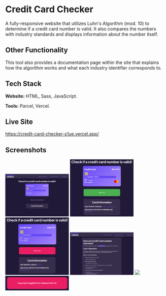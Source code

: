 
# Credit Card Checker

A fully-responsive website that utilizes Luhn's Algorithm (mod. 10) to determine if a credit card number is valid. It also compares the numbers with industry standards and displays information about the number itself. 

## Other Functionality

This tool also provides a documentation page within the site that explains how the algorithm works and what each industry identifier corresponds to.



## Tech Stack

**Website:** HTML, Sass, JavaScript.

**Tools:** Parcel, Vercel.


## Live Site

https://credit-card-checker-s1ue.vercel.app/

## Screenshots

<img src="assets/landing-default.png" width="200" aspect-ratio="16/9"/>

<img src="assets/landing-success.png" width="200" aspect-ratio="16/9"/>

<img src="assets/landing-error.png" width="200" aspect-ratio="16/9"/>

<img src="assets/faq.png" width="200" aspect-ratio="16/9"/>

<img src="assets/card-numbers.png" width="200" aspect-ratio="16/9"/>

<img src="assets/dynamic-error.png" width="200" aspect-ratio="16/9"/>
